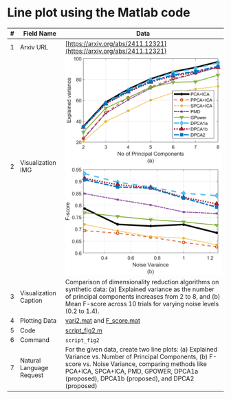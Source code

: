 # Line plot using the Matlab code

| #  | Field Name            | Data                                                                   |
|----|-----------------------|------------------------------------------------------------------------|
| 1  | Arxiv URL             | [https://arxiv.org/abs/2411.12321](https://arxiv.org/abs/2411.12321)   |                                                                    
| 2  | Visualization IMG     | ![Line Plots](khali2.png)                                               |
| 3  | Visualization Caption | Comparison of dimensionality reduction algorithms on synthetic data: (a) Explained variance as the number of principal components increases from 2 to 8, and (b) Mean F-score across 10 trials for varying noise levels (0.2 to 1.4).|
| 4  | Plotting Data         | [vari2.mat](vari2.mat) and [F_score.mat](F_score.mat)                                                                       |
| 5  | Code                  | [script_fig2.m](script_fig2.m)               |
| 6  | Command               | `script_fig2`                                                          |
| 7  | Natural Language Request | For the given data, create two line plots: (a) Explained Variance vs. Number of Principal Components, (b) F-score vs. Noise Variance, comparing methods like PCA+ICA, SPCA+ICA, PMD, GPOWER, DPCA1a (proposed), DPCA1b (proposed), and DPCA2 (proposed) |
